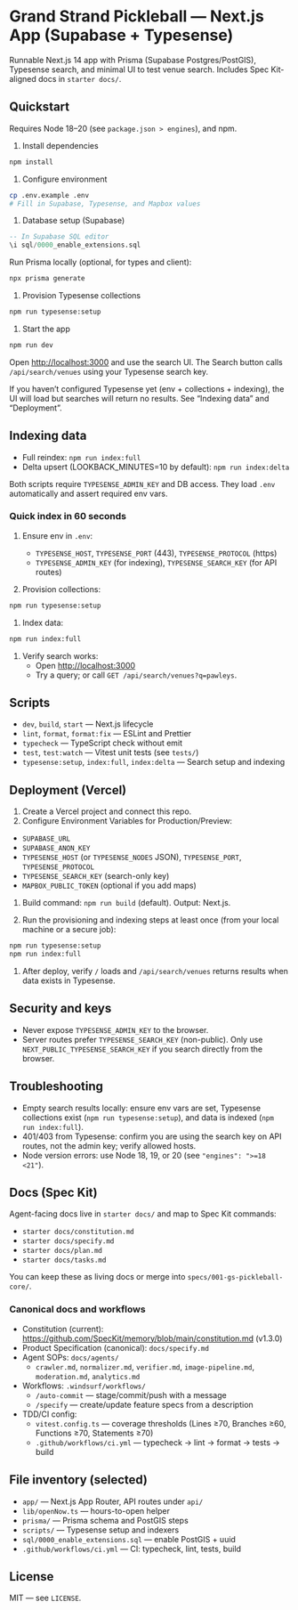 # Grand Strand Pickleball — Next.js App (Supabase + Typesense)

Runnable Next.js 14 app with Prisma (Supabase Postgres/PostGIS), Typesense search, and minimal UI to test venue search. Includes Spec Kit-aligned docs in `starter docs/`.

## Quickstart

Requires Node 18–20 (see `package.json > engines`), and npm.

1. Install dependencies

```bash
npm install
```

1. Configure environment

```bash
cp .env.example .env
# Fill in Supabase, Typesense, and Mapbox values
```

1. Database setup (Supabase)

```sql
-- In Supabase SQL editor
\i sql/0000_enable_extensions.sql
```

Run Prisma locally (optional, for types and client):

```bash
npx prisma generate
```

1. Provision Typesense collections

```bash
npm run typesense:setup
```

1. Start the app

```bash
npm run dev
```

Open <http://localhost:3000> and use the search UI. The Search button calls `/api/search/venues` using your Typesense search key.

If you haven’t configured Typesense yet (env + collections + indexing), the UI will load but searches will return no results. See “Indexing data” and “Deployment”.

## Indexing data

- Full reindex: `npm run index:full`
- Delta upsert (LOOKBACK_MINUTES=10 by default): `npm run index:delta`

Both scripts require `TYPESENSE_ADMIN_KEY` and DB access. They load `.env` automatically and assert required env vars.

### Quick index in 60 seconds

1. Ensure env in `.env`:
     - `TYPESENSE_HOST`, `TYPESENSE_PORT` (443), `TYPESENSE_PROTOCOL` (https)
     - `TYPESENSE_ADMIN_KEY` (for indexing), `TYPESENSE_SEARCH_KEY` (for API routes)

1. Provision collections:

```bash
npm run typesense:setup
```

1. Index data:

```bash
npm run index:full
```

1. Verify search works:
     - Open <http://localhost:3000>
     - Try a query; or call `GET /api/search/venues?q=pawleys`.

## Scripts

- `dev`, `build`, `start` — Next.js lifecycle
- `lint`, `format`, `format:fix` — ESLint and Prettier
- `typecheck` — TypeScript check without emit
- `test`, `test:watch` — Vitest unit tests (see `tests/`)
- `typesense:setup`, `index:full`, `index:delta` — Search setup and indexing

## Deployment (Vercel)

1. Create a Vercel project and connect this repo.
1. Configure Environment Variables for Production/Preview:

- `SUPABASE_URL`
- `SUPABASE_ANON_KEY`
- `TYPESENSE_HOST` (or `TYPESENSE_NODES` JSON), `TYPESENSE_PORT`, `TYPESENSE_PROTOCOL`
- `TYPESENSE_SEARCH_KEY` (search-only key)
- `MAPBOX_PUBLIC_TOKEN` (optional if you add maps)

1. Build command: `npm run build` (default). Output: Next.js.

1. Run the provisioning and indexing steps at least once (from your local machine or a secure job):

```bash
npm run typesense:setup
npm run index:full
```

1. After deploy, verify `/` loads and `/api/search/venues` returns results when data exists in Typesense.

## Security and keys

- Never expose `TYPESENSE_ADMIN_KEY` to the browser.
- Server routes prefer `TYPESENSE_SEARCH_KEY` (non-public). Only use `NEXT_PUBLIC_TYPESENSE_SEARCH_KEY` if you search directly from the browser.

## Troubleshooting

- Empty search results locally: ensure env vars are set, Typesense collections exist (`npm run typesense:setup`), and data is indexed (`npm run index:full`).
- 401/403 from Typesense: confirm you are using the search key on API routes, not the admin key; verify allowed hosts.
- Node version errors: use Node 18, 19, or 20 (see `"engines": ">=18 <21"`).

## Docs (Spec Kit)

Agent-facing docs live in `starter docs/` and map to Spec Kit commands:

- `starter docs/constitution.md`
- `starter docs/specify.md`
- `starter docs/plan.md`
- `starter docs/tasks.md`

You can keep these as living docs or merge into `specs/001-gs-pickleball-core/`.

### Canonical docs and workflows

- Constitution (current): <https://github.com/SpecKit/memory/blob/main/constitution.md> (v1.3.0)
- Product Specification (canonical): `docs/specify.md`
- Agent SOPs: `docs/agents/`
  - `crawler.md`, `normalizer.md`, `verifier.md`, `image-pipeline.md`, `moderation.md`, `analytics.md`
- Workflows: `.windsurf/workflows/`
  - `/auto-commit` — stage/commit/push with a message
  - `/specify` — create/update feature specs from a description
- TDD/CI config:
  - `vitest.config.ts` — coverage thresholds (Lines ≥70, Branches ≥60, Functions ≥70, Statements ≥70)
  - `.github/workflows/ci.yml` — typecheck → lint → format → tests → build

## File inventory (selected)

- `app/` — Next.js App Router, API routes under `api/`
- `lib/openNow.ts` — hours-to-open helper
- `prisma/` — Prisma schema and PostGIS steps
- `scripts/` — Typesense setup and indexers
- `sql/0000_enable_extensions.sql` — enable PostGIS + uuid
- `.github/workflows/ci.yml` — CI: typecheck, lint, tests, build

## License

MIT — see `LICENSE`.
